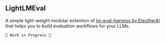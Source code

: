## LightLMEval 

A simple light-weight modular extention of [lm-eval-harness by EleutherAI](https://github.com/EleutherAI/lm-evaluation-harness) that helps you to build evaluation workflows for your LLMs. 

```
🚧 Work in Progress 🚧
```